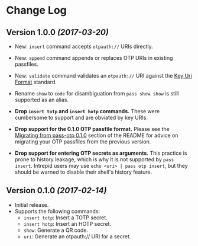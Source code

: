 Change Log
=============

Version 1.0.0 *(2017-03-20)*
-------------------------------

 * New: `insert` command accepts `otpauth://` URIs directly.
 * New: `append` command appends or replaces OTP URIs in existing passfiles.
 * New: `validate` command validates an `otpauth://` URI against the
   [Key Uri Format](https://github.com/google/google-authenticator/wiki/Key-Uri-Format) standard.
 * Rename `show` to `code` for disambiguation from `pass show`. `show` is still
   supported as an alias.

 * **Drop `insert totp` and `insert hotp` commands.** These were cumbersome to
   support and are obviated by key URIs.

 * **Drop support for the 0.1.0 OTP passfile format.** Please see the
   [Migrating from pass-otp 0.1.0](https://github.com/tadfisher/pass-otp/blob/v1.0.0/README.md#migrating-from-pass-otp-01)
   section of the README for advice on migrating your OTP passfiles from the
   previous version.

 * **Drop support for entering OTP secrets as arguments.** This practice is
   prone to history leakage, which is why it is not supported by `pass insert`.
   Intrepid users may use `echo <uri> | pass otp insert`, but they should be
   warned to disable their shell's history feature.

Version 0.1.0 *(2017-02-14)*
----------------------------

 * Initial release.
 * Supports the following commands:
   - `insert totp`: Insert a TOTP secret.
   - `insert hotp`: Insert an HOTP secret.
   - `show`: Generate a QR code.
   - `uri`: Generate an otpauth:// URI for a secret.
